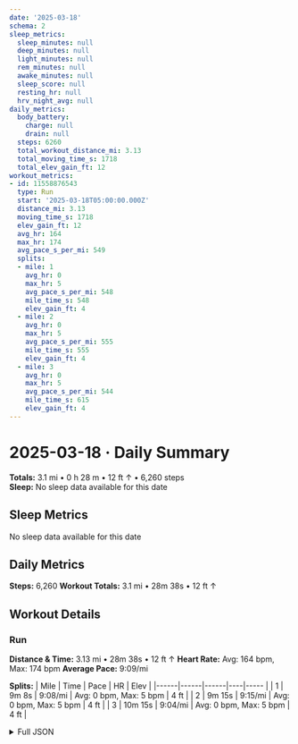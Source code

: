 ```yaml
---
date: '2025-03-18'
schema: 2
sleep_metrics:
  sleep_minutes: null
  deep_minutes: null
  light_minutes: null
  rem_minutes: null
  awake_minutes: null
  sleep_score: null
  resting_hr: null
  hrv_night_avg: null
daily_metrics:
  body_battery:
    charge: null
    drain: null
  steps: 6260
  total_workout_distance_mi: 3.13
  total_moving_time_s: 1718
  total_elev_gain_ft: 12
workout_metrics:
- id: 11558876543
  type: Run
  start: '2025-03-18T05:00:00.000Z'
  distance_mi: 3.13
  moving_time_s: 1718
  elev_gain_ft: 12
  avg_hr: 164
  max_hr: 174
  avg_pace_s_per_mi: 549
  splits:
  - mile: 1
    avg_hr: 0
    max_hr: 5
    avg_pace_s_per_mi: 548
    mile_time_s: 548
    elev_gain_ft: 4
  - mile: 2
    avg_hr: 0
    max_hr: 5
    avg_pace_s_per_mi: 555
    mile_time_s: 555
    elev_gain_ft: 4
  - mile: 3
    avg_hr: 0
    max_hr: 5
    avg_pace_s_per_mi: 544
    mile_time_s: 615
    elev_gain_ft: 4
---
```

# 2025-03-18 · Daily Summary
**Totals:** 3.1 mi • 0 h 28 m • 12 ft ↑ • 6,260 steps  
**Sleep:** No sleep data available for this date

## Sleep Metrics
No sleep data available for this date

## Daily Metrics
**Steps:** 6,260
**Workout Totals:** 3.1 mi • 28m 38s • 12 ft ↑

## Workout Details
### Run
**Distance & Time:** 3.13 mi • 28m 38s • 12 ft ↑
**Heart Rate:** Avg: 164 bpm, Max: 174 bpm
**Average Pace:** 9:09/mi

**Splits:**
| Mile | Time | Pace | HR | Elev |
|------|------|------|----|----- |
| 1 | 9m 8s | 9:08/mi | Avg: 0 bpm, Max: 5 bpm | 4 ft |
| 2 | 9m 15s | 9:15/mi | Avg: 0 bpm, Max: 5 bpm | 4 ft |
| 3 | 10m 15s | 9:04/mi | Avg: 0 bpm, Max: 5 bpm | 4 ft |


<details>
<summary>Full JSON</summary>

```json
{
  "date": "2025-03-18",
  "schema": 2,
  "sleep_metrics": {
    "sleep_minutes": null,
    "deep_minutes": null,
    "light_minutes": null,
    "rem_minutes": null,
    "awake_minutes": null,
    "sleep_score": null,
    "resting_hr": null,
    "hrv_night_avg": null
  },
  "daily_metrics": {
    "body_battery": {
      "charge": null,
      "drain": null
    },
    "steps": 6260,
    "total_workout_distance_mi": 3.13,
    "total_moving_time_s": 1718,
    "total_elev_gain_ft": 12
  },
  "workout_metrics": [
    {
      "id": 11558876543,
      "type": "Run",
      "start": "2025-03-18T05:00:00.000Z",
      "distance_mi": 3.13,
      "moving_time_s": 1718,
      "elev_gain_ft": 12,
      "avg_hr": 164,
      "max_hr": 174,
      "avg_pace_s_per_mi": 549,
      "splits": [
        {
          "mile": 1,
          "avg_hr": 0,
          "max_hr": 5,
          "avg_pace_s_per_mi": 548,
          "mile_time_s": 548,
          "elev_gain_ft": 4
        },
        {
          "mile": 2,
          "avg_hr": 0,
          "max_hr": 5,
          "avg_pace_s_per_mi": 555,
          "mile_time_s": 555,
          "elev_gain_ft": 4
        },
        {
          "mile": 3,
          "avg_hr": 0,
          "max_hr": 5,
          "avg_pace_s_per_mi": 544,
          "mile_time_s": 615,
          "elev_gain_ft": 4
        }
      ]
    }
  ]
}
```
</details>
